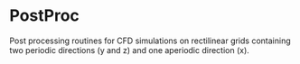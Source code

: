 # PostProc
Post processing routines for CFD simulations on rectilinear grids containing two periodic directions (y and z) and one aperiodic direction (x).

